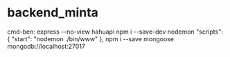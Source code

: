 # backend_minta
cmd-ben: express --no-view hahuapi
npm i --save-dev nodemon
"scripts": {
    "start": "nodemon ./bin/www"
  },
npm i --save mongoose
mongodb://localhost:27017
